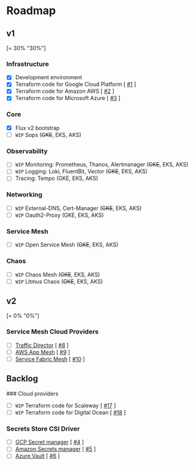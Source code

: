 # Roadmap

## v1

[= 30% "30%"]

### Infrastructure

- [x] Development environment</span>
- [x] Terraform code for Google Cloud Platform</span> [ [#1](https://github.com/nlamirault/portefaix/issues/1) ]
- [x] Terraform code for Amazon AWS</span> [ [#2](https://github.com/nlamirault/portefaix/issues/2) ]
- [x] Terraform code for Microsoft Azure</span> [ [#3](https://github.com/nlamirault/portefaix/issues/3) ]

### Core

- [x] Flux v2 bootstrap</span>
- [ ] `WIP` Sops (~~GKE~~, EKS, AKS)

### Observability

- [ ] `WIP` Monitoring: Prometheus, Thanos, Alertmanager (~~GKE~~, EKS, AKS)
- [ ] `WIP` Logging: Loki, FluentBit, Vector (~~GKE~~, EKS, AKS)
- [ ] Tracing: Tempo (GKE, EKS, AKS)

### Networking

- [ ] `WIP` External-DNS, Cert-Manager (~~GKE~~, EKS, AKS)
- [ ] `WIP` Oauth2-Proxy (GKE, EKS, AKS)

### Service Mesh

- [ ] `WIP` Open Service Mesh (~~GKE~~, EKS, AKS)

### Chaos

- [ ] `WIP` Chaos Mesh (~~GKE~~, EKS, AKS) 
- [ ] `WIP` Litmus Chaos (~~GKE~~, EKS, AKS)

## v2

[= 0% "0%"]

### Service Mesh Cloud Providers

- [ ] [Traffic Director](https://cloud.google.com/traffic-director/) [ [#8](https://github.com/nlamirault/portefaix/issues/8) ]
- [ ] [AWS App Mesh](https://aws.amazon.com/fr/app-mesh/) [ [#9](https://github.com/nlamirault/portefaix/issues/9) ]
- [ ] [Service Fabric Mesh](https://docs.microsoft.com/en-us/azure/service-fabric-mesh/) [ [#10](https://github.com/nlamirault/portefaix/issues/10) ]

## Backlog

### Cloud providers

- [ ] `WIP` Terraform code for Scaleway</span> [ [#17](https://github.com/nlamirault/portefaix/issues/17) ]
- [ ] `WIP` Terraform code for Digital Ocean</span> [ [#18](https://github.com/nlamirault/portefaix/issues/18) ]

### Secrets Store CSI Driver

- [ ] [GCP Secret manager](https://github.com/GoogleCloudPlatform/secrets-store-csi-driver-provider-gcp) [ [#4](https://github.com/nlamirault/portefaix/issues/4) ]
- [ ] [Amazon Secrets manager](https://github.com/aws/containers-roadmap/issues/895) [ [#5](https://github.com/nlamirault/portefaix/issues/5) ]
- [ ] [Azure Vault](https://github.com/Azure/secrets-store-csi-driver-provider-azure) [ [#6](https://github.com/nlamirault/portefaix/issues/6) ]

<!--

DEBUG

- <span class="check-bullet">:material-check:</span> Foo bar
- <span class="close-bullet">:material-close:</span> Foo ba

- :material-account-circle: – `.icons/material/account-circle.svg`
- :fontawesome-regular-laugh-wink: – `.icons/fontawesome/regular/laugh-wink.svg`
- :octicons-octoface-16: – `.icons/octicons/octoface-16.svg`
- :material-check: foo
- :material-close: check

-->
